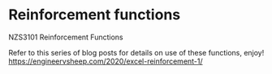 # Reinforcement functions
 NZS3101 Reinforcement Functions

Refer to this series of blog posts for details on use of these functions, enjoy!
https://engineervsheep.com/2020/excel-reinforcement-1/
